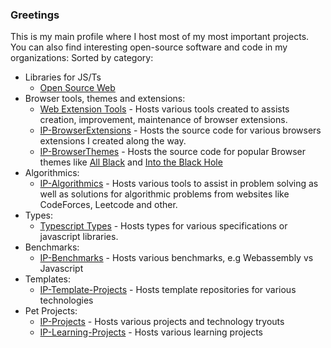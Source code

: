 ### Greetings

This is my main profile where I host most of my most important projects. You can also find interesting open-source software and code in my organizations:
Sorted by category:
- Libraries for JS/Ts
  - [Open Source Web](https://github.com/ip-OpenSourceWeb)
- Browser tools, themes and extensions:
  - [Web Extension Tools](https://github.com/wbet) - Hosts various tools created to assists creation, improvement, maintenance of browser extensions.
  - [IP-BrowserExtensions](https://github.com/IP-BrowserExtensions) - Hosts the source code for various browsers extensions I created along the way.
  - [IP-BrowserThemes](https://github.com/IP-BrowserThemes) - Hosts the source code for popular Browser themes like [All Black](https://chrome.google.com/webstore/detail/all-black-full-dark-theme/mkplpffahhkjfocfbfapcemhhkgmljpn?hl=ro&authuser=1) and [Into the Black Hole](https://chrome.google.com/webstore/detail/into-the-black-hole-true/faeadnfmdfamenfhaipofoffijhlnkif?hl=ro&authuser=1)
- Algorithmics:
  - [IP-Algorithmics](https://github.com/IP-Algorithmics) - Hosts various tools to assist in problem solving as well as solutions for algorithmic problems from websites like CodeForces, Leetcode and other.
- Types: 
  - [Typescript Types](https://github.com/tstypes) - Hosts types for various specifications or javascript libraries.
- Benchmarks:
  - [IP-Benchmarks](https://github.com/IP-Benchmarks) - Hosts various benchmarks, e.g Webassembly vs Javascript
- Templates:
  - [IP-Template-Projects](https://github.com/IP-Template-Projects) - Hosts template repositories for various technologies
- Pet Projects:
  - [IP-Projects](https://github.com/IP-Projects) - Hosts various projects and technology tryouts 
  - [IP-Learning-Projects](https://github.com/IP-Learning-Projects) - Hosts various learning projects
 

